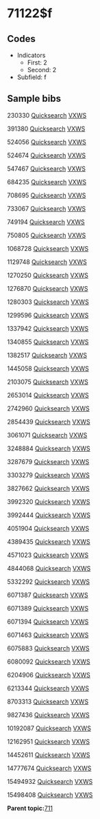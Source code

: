 # 71122$f

## Codes

-   Indicators
    -   First: 2
    -   Second: 2
-   Subfield: f

## Sample bibs

230330 [Quicksearch](https://search.library.yale.edu/catalog/230330) [VXWS](http://prodorbis.library.yale.edu:7014/vxws/GetHoldingsService?bibId=230330)

391380 [Quicksearch](https://search.library.yale.edu/catalog/391380) [VXWS](http://prodorbis.library.yale.edu:7014/vxws/GetHoldingsService?bibId=391380)

524056 [Quicksearch](https://search.library.yale.edu/catalog/524056) [VXWS](http://prodorbis.library.yale.edu:7014/vxws/GetHoldingsService?bibId=524056)

524674 [Quicksearch](https://search.library.yale.edu/catalog/524674) [VXWS](http://prodorbis.library.yale.edu:7014/vxws/GetHoldingsService?bibId=524674)

547467 [Quicksearch](https://search.library.yale.edu/catalog/547467) [VXWS](http://prodorbis.library.yale.edu:7014/vxws/GetHoldingsService?bibId=547467)

684235 [Quicksearch](https://search.library.yale.edu/catalog/684235) [VXWS](http://prodorbis.library.yale.edu:7014/vxws/GetHoldingsService?bibId=684235)

708695 [Quicksearch](https://search.library.yale.edu/catalog/708695) [VXWS](http://prodorbis.library.yale.edu:7014/vxws/GetHoldingsService?bibId=708695)

733067 [Quicksearch](https://search.library.yale.edu/catalog/733067) [VXWS](http://prodorbis.library.yale.edu:7014/vxws/GetHoldingsService?bibId=733067)

749194 [Quicksearch](https://search.library.yale.edu/catalog/749194) [VXWS](http://prodorbis.library.yale.edu:7014/vxws/GetHoldingsService?bibId=749194)

750805 [Quicksearch](https://search.library.yale.edu/catalog/750805) [VXWS](http://prodorbis.library.yale.edu:7014/vxws/GetHoldingsService?bibId=750805)

1068728 [Quicksearch](https://search.library.yale.edu/catalog/1068728) [VXWS](http://prodorbis.library.yale.edu:7014/vxws/GetHoldingsService?bibId=1068728)

1129748 [Quicksearch](https://search.library.yale.edu/catalog/1129748) [VXWS](http://prodorbis.library.yale.edu:7014/vxws/GetHoldingsService?bibId=1129748)

1270250 [Quicksearch](https://search.library.yale.edu/catalog/1270250) [VXWS](http://prodorbis.library.yale.edu:7014/vxws/GetHoldingsService?bibId=1270250)

1276870 [Quicksearch](https://search.library.yale.edu/catalog/1276870) [VXWS](http://prodorbis.library.yale.edu:7014/vxws/GetHoldingsService?bibId=1276870)

1280303 [Quicksearch](https://search.library.yale.edu/catalog/1280303) [VXWS](http://prodorbis.library.yale.edu:7014/vxws/GetHoldingsService?bibId=1280303)

1299596 [Quicksearch](https://search.library.yale.edu/catalog/1299596) [VXWS](http://prodorbis.library.yale.edu:7014/vxws/GetHoldingsService?bibId=1299596)

1337942 [Quicksearch](https://search.library.yale.edu/catalog/1337942) [VXWS](http://prodorbis.library.yale.edu:7014/vxws/GetHoldingsService?bibId=1337942)

1340855 [Quicksearch](https://search.library.yale.edu/catalog/1340855) [VXWS](http://prodorbis.library.yale.edu:7014/vxws/GetHoldingsService?bibId=1340855)

1382517 [Quicksearch](https://search.library.yale.edu/catalog/1382517) [VXWS](http://prodorbis.library.yale.edu:7014/vxws/GetHoldingsService?bibId=1382517)

1445058 [Quicksearch](https://search.library.yale.edu/catalog/1445058) [VXWS](http://prodorbis.library.yale.edu:7014/vxws/GetHoldingsService?bibId=1445058)

2103075 [Quicksearch](https://search.library.yale.edu/catalog/2103075) [VXWS](http://prodorbis.library.yale.edu:7014/vxws/GetHoldingsService?bibId=2103075)

2653014 [Quicksearch](https://search.library.yale.edu/catalog/2653014) [VXWS](http://prodorbis.library.yale.edu:7014/vxws/GetHoldingsService?bibId=2653014)

2742960 [Quicksearch](https://search.library.yale.edu/catalog/2742960) [VXWS](http://prodorbis.library.yale.edu:7014/vxws/GetHoldingsService?bibId=2742960)

2854439 [Quicksearch](https://search.library.yale.edu/catalog/2854439) [VXWS](http://prodorbis.library.yale.edu:7014/vxws/GetHoldingsService?bibId=2854439)

3061071 [Quicksearch](https://search.library.yale.edu/catalog/3061071) [VXWS](http://prodorbis.library.yale.edu:7014/vxws/GetHoldingsService?bibId=3061071)

3248884 [Quicksearch](https://search.library.yale.edu/catalog/3248884) [VXWS](http://prodorbis.library.yale.edu:7014/vxws/GetHoldingsService?bibId=3248884)

3287679 [Quicksearch](https://search.library.yale.edu/catalog/3287679) [VXWS](http://prodorbis.library.yale.edu:7014/vxws/GetHoldingsService?bibId=3287679)

3303279 [Quicksearch](https://search.library.yale.edu/catalog/3303279) [VXWS](http://prodorbis.library.yale.edu:7014/vxws/GetHoldingsService?bibId=3303279)

3827662 [Quicksearch](https://search.library.yale.edu/catalog/3827662) [VXWS](http://prodorbis.library.yale.edu:7014/vxws/GetHoldingsService?bibId=3827662)

3992320 [Quicksearch](https://search.library.yale.edu/catalog/3992320) [VXWS](http://prodorbis.library.yale.edu:7014/vxws/GetHoldingsService?bibId=3992320)

3992444 [Quicksearch](https://search.library.yale.edu/catalog/3992444) [VXWS](http://prodorbis.library.yale.edu:7014/vxws/GetHoldingsService?bibId=3992444)

4051904 [Quicksearch](https://search.library.yale.edu/catalog/4051904) [VXWS](http://prodorbis.library.yale.edu:7014/vxws/GetHoldingsService?bibId=4051904)

4389435 [Quicksearch](https://search.library.yale.edu/catalog/4389435) [VXWS](http://prodorbis.library.yale.edu:7014/vxws/GetHoldingsService?bibId=4389435)

4571023 [Quicksearch](https://search.library.yale.edu/catalog/4571023) [VXWS](http://prodorbis.library.yale.edu:7014/vxws/GetHoldingsService?bibId=4571023)

4844068 [Quicksearch](https://search.library.yale.edu/catalog/4844068) [VXWS](http://prodorbis.library.yale.edu:7014/vxws/GetHoldingsService?bibId=4844068)

5332292 [Quicksearch](https://search.library.yale.edu/catalog/5332292) [VXWS](http://prodorbis.library.yale.edu:7014/vxws/GetHoldingsService?bibId=5332292)

6071387 [Quicksearch](https://search.library.yale.edu/catalog/6071387) [VXWS](http://prodorbis.library.yale.edu:7014/vxws/GetHoldingsService?bibId=6071387)

6071389 [Quicksearch](https://search.library.yale.edu/catalog/6071389) [VXWS](http://prodorbis.library.yale.edu:7014/vxws/GetHoldingsService?bibId=6071389)

6071394 [Quicksearch](https://search.library.yale.edu/catalog/6071394) [VXWS](http://prodorbis.library.yale.edu:7014/vxws/GetHoldingsService?bibId=6071394)

6071463 [Quicksearch](https://search.library.yale.edu/catalog/6071463) [VXWS](http://prodorbis.library.yale.edu:7014/vxws/GetHoldingsService?bibId=6071463)

6075883 [Quicksearch](https://search.library.yale.edu/catalog/6075883) [VXWS](http://prodorbis.library.yale.edu:7014/vxws/GetHoldingsService?bibId=6075883)

6080092 [Quicksearch](https://search.library.yale.edu/catalog/6080092) [VXWS](http://prodorbis.library.yale.edu:7014/vxws/GetHoldingsService?bibId=6080092)

6204906 [Quicksearch](https://search.library.yale.edu/catalog/6204906) [VXWS](http://prodorbis.library.yale.edu:7014/vxws/GetHoldingsService?bibId=6204906)

6213344 [Quicksearch](https://search.library.yale.edu/catalog/6213344) [VXWS](http://prodorbis.library.yale.edu:7014/vxws/GetHoldingsService?bibId=6213344)

8703313 [Quicksearch](https://search.library.yale.edu/catalog/8703313) [VXWS](http://prodorbis.library.yale.edu:7014/vxws/GetHoldingsService?bibId=8703313)

9827436 [Quicksearch](https://search.library.yale.edu/catalog/9827436) [VXWS](http://prodorbis.library.yale.edu:7014/vxws/GetHoldingsService?bibId=9827436)

10192087 [Quicksearch](https://search.library.yale.edu/catalog/10192087) [VXWS](http://prodorbis.library.yale.edu:7014/vxws/GetHoldingsService?bibId=10192087)

12162951 [Quicksearch](https://search.library.yale.edu/catalog/12162951) [VXWS](http://prodorbis.library.yale.edu:7014/vxws/GetHoldingsService?bibId=12162951)

14452611 [Quicksearch](https://search.library.yale.edu/catalog/14452611) [VXWS](http://prodorbis.library.yale.edu:7014/vxws/GetHoldingsService?bibId=14452611)

14777674 [Quicksearch](https://search.library.yale.edu/catalog/14777674) [VXWS](http://prodorbis.library.yale.edu:7014/vxws/GetHoldingsService?bibId=14777674)

15494932 [Quicksearch](https://search.library.yale.edu/catalog/15494932) [VXWS](http://prodorbis.library.yale.edu:7014/vxws/GetHoldingsService?bibId=15494932)

15498408 [Quicksearch](https://search.library.yale.edu/catalog/15498408) [VXWS](http://prodorbis.library.yale.edu:7014/vxws/GetHoldingsService?bibId=15498408)

**Parent topic:**[711](../../tags/711/711.md)

